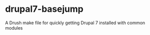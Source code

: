 drupal7-basejump
================

A Drush make file for quickly getting Drupal 7 installed with common modules
